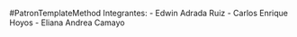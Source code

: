 #PatronTemplateMethod
Integrantes: - Edwin Adrada Ruiz
             - Carlos Enrique Hoyos
             - Eliana Andrea Camayo
             
